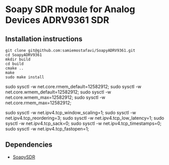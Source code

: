 # Soapy SDR module for Analog Devices ADRV9361 SDR

## Installation instructions

```
git clone git@github.com:samiemostafavi/SoapyADRV9361.git
cd SoapyADRV9361
mkdir build
cd build
cmake ..
make
sudo make install
```

sudo sysctl -w net.core.rmem_default=12582912;
sudo sysctl -w net.core.wmem_default=12582912;
sudo sysctl -w net.core.wmem_max=12582912;
sudo sysctl -w net.core.rmem_max=12582912;

sudo sysctl -w net.ipv4.tcp_window_scaling=1;
sudo sysctl -w net.ipv4.tcp_reordering=3;
sudo sysctl -w net.ipv4.tcp_low_latency=1;
sudo sysctl -w net.ipv4.tcp_sack=0;
sudo sysctl -w net.ipv4.tcp_timestamps=0;
sudo sysctl -w net.ipv4.tcp_fastopen=1;

## Dependencies

- [SoapySDR](https://github.com/pothosware/SoapySDR)

